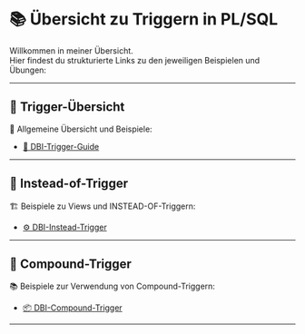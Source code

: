 # 📚 Übersicht zu Triggern in PL/SQL

Willkommen in meiner Übersicht.  
Hier findest du strukturierte Links zu den jeweiligen Beispielen und Übungen:

---

## 📌 Trigger-Übersicht

🔎 Allgemeine Übersicht und Beispiele:
- [📄 DBI-Trigger-Guide](https://github.com/ad220296/DBI-Trigger-Overview)

---

## 🔁 Instead-of-Trigger

🏗️ Beispiele zu Views und INSTEAD-OF-Triggern:
- [⚙️ DBI-Instead-Trigger](https://github.com/ad220296/DBI-Instead-Trigger-)

---

## 🧩 Compound-Trigger

📚 Beispiele zur Verwendung von Compound-Triggern:
- [📦 DBI-Compound-Trigger](https://github.com/ad220296/DBI-Compound-Trigger-)

---
